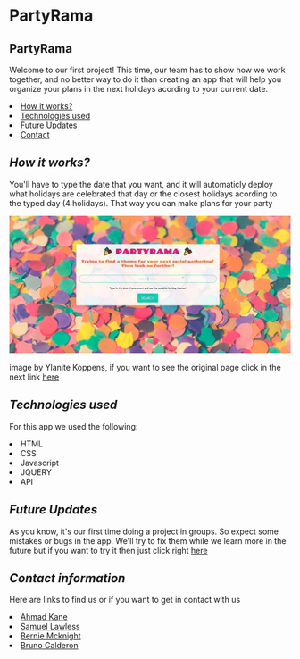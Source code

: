 # PartyRama
 <h2>PartyRama</h2>
<p> Welcome to our first project! 
This time, our team has to show how we work together, and no better way to do it than creating an app that will help you organize your plans in the next holidays acording to your current date.
</p>
            <li>
                <a href="#Works">How it works?</a>
            </li>
            <li>
                <a href="#tech">Technologies used</a>
            </li>
            <li>
            <a href="#Future-Updates">Future Updates</a>
             </li>
             <li>
                 <a href="#contact">Contact</a>
             </li>
           


 

 ## <h2 id="Works"><i> How it works?</i></h2>
 <p>You'll have to type the date that you want, and it will automaticly deploy what holidays are celebrated that day or the closest holidays acording to the typed day (4 holidays). That way you can make plans for your party </p>
 <img src="./assets/readme-image1.jpg" alt="Failed to load the screenshot">
 <p>image by Ylanite Koppens, if you want to see the original page click in the next link <a href="https://www.pexels.com/photo/assorted-colors-paper-cutouts-closeup-photo-796607/" target ="_blank">here</a></p>

  ## <h2 id="tech"><i> Technologies used</i></h2>
<p>For this app we used the following:</p>
<li>HTML</li>
<li>CSS</li>
<li>Javascript</li>
<li>JQUERY</li>
<li>API</li>

 ## <h2 id=Future-Updates><i>Future Updates</i></h2>
 <p>As you know, it's our first time doing a project in groups. So expect some mistakes or bugs in the app. We'll try to fix them while we learn more in the future but if you want to try it then just click right <a href="" target="_blank">here</a></p>
 

 ## <h2 id="contact"><i>Contact information</i></h2>

<p>Here are links to find us or if you want to get in contact with us</p>

<li><a href="https://github.com/ahmadkane93" target="_blank">Ahmad Kane</a></li>
    <li><a href="https://github.com/slawless08" target="_blank">Samuel Lawless</a></li>
    <li> <a href="https://github.com/sissyhanks" target="_blank">Bernie Mcknight</a></li>
     <li> <a href="https://github.com/bruno192000" target="_blank">Bruno Calderon</a></li>
